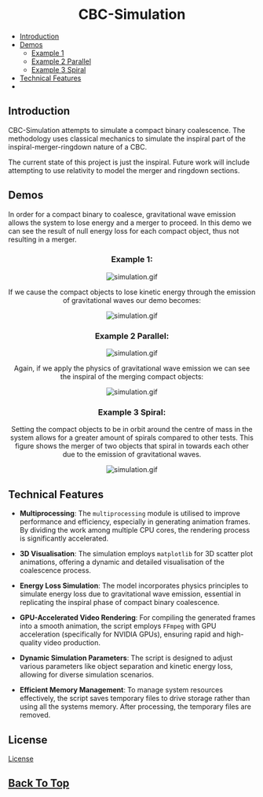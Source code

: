 <div align=center>

# CBC-Simulation

<div align=left>

- [Introduction](#introduction)
- [Demos](#demos)
  - [Example 1](#example-1)
  - [Example 2 Parallel](#example-2-parallel)
  - [Example 3 Spiral](#example-3-spiral)
- [Technical Features](#technical-features)
- 

## Introduction

CBC-Simulation attempts to simulate a compact binary coalescence. The methodology uses classical mechanics to simulate the inspiral part of the inspiral-merger-ringdown nature of a CBC. 

The current state of this project is just the inspiral. Future work will include attempting to use relativity to model the merger and ringdown sections.

## Demos



In order for a compact binary to coalesce, gravitational wave emission allows the system to lose energy and a merger to proceed.
In this demo we can see the result of null energy loss for each compact object, thus not resulting in a merger.

<div align=center>

### Example 1:

![simulation.gif](figures/test/energy_loss/simulation_no_gw.gif)

If we cause the compact objects to lose kinetic energy through the emission of gravitational waves our demo becomes:

![simulation.gif](figures/test/energy_loss/simulation_gw.gif)

### Example 2 Parallel:

![simulation.gif](figures/test/parallels/simulation_parallel_no_gw.gif)

Again, if we apply the physics of gravitational wave emission we can see the inspiral of the merging compact objects:

![simulation.gif](figures/test/parallels/simulation_parallel_gw.gif)

### Example 3 Spiral:

Setting the compact objects to be in orbit around the centre of mass in the system allows for a greater amount of spirals compared to other tests. This figure shows the merger of two objects that spiral in towards each other due to the emission of gravitational waves.

![simulation.gif](figures/test/spirals/simulation_spiral_gw.gif)

<div align=left>


## Technical Features

- **Multiprocessing**: The `multiprocessing` module is utilised to improve performance and efficiency, especially in generating animation frames. By dividing the work among multiple CPU cores, the rendering process is significantly accelerated.

- **3D Visualisation**: The simulation employs `matplotlib` for 3D scatter plot animations, offering a dynamic and detailed visualisation of the coalescence process.

- **Energy Loss Simulation**: The model incorporates physics principles to simulate energy loss due to gravitational wave emission, essential in replicating the inspiral phase of compact binary coalescence.

- **GPU-Accelerated Video Rendering**: For compiling the generated frames into a smooth animation, the script employs `FFmpeg` with GPU acceleration (specifically for NVIDIA GPUs), ensuring rapid and high-quality video production.

- **Dynamic Simulation Parameters**: The script is designed to adjust various parameters like object separation and kinetic energy loss, allowing for diverse simulation scenarios.

- **Efficient Memory Management**: To manage system resources effectively, the script saves temporary files to drive storage rather than using all the systems memory. After processing, the temporary files are removed.

## License
[License](LICENSE)

## [Back To Top](#CBC-Simulation)
